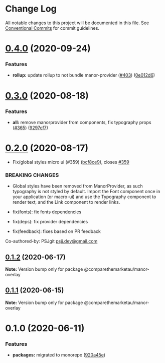 # Change Log

All notable changes to this project will be documented in this file.
See [Conventional Commits](https://conventionalcommits.org) for commit guidelines.

# [0.4.0](https://github.com/comparethemarketau/manor-react/compare/@comparethemarketau/manor-overlay@0.3.0...@comparethemarketau/manor-overlay@0.4.0) (2020-09-24)


### Features

* **rollup:** update rollup to not bundle manor-provider ([#403](https://github.com/comparethemarketau/manor-react/issues/403)) ([0e012d6](https://github.com/comparethemarketau/manor-react/commit/0e012d6fbadcf0ec99857c22e148cacd6265b60a))





# [0.3.0](https://github.com/comparethemarketau/manor-react/compare/@comparethemarketau/manor-overlay@0.2.0...@comparethemarketau/manor-overlay@0.3.0) (2020-08-18)


### Features

* **all:** remove manorprovider from components, fix typography props ([#365](https://github.com/comparethemarketau/manor-react/issues/365)) ([9297cf7](https://github.com/comparethemarketau/manor-react/commit/9297cf72e8a7fe8762ec0dadf07d026aa88cbb44))





# [0.2.0](https://github.com/comparethemarketau/manor-react/compare/@comparethemarketau/manor-overlay@0.1.2...@comparethemarketau/manor-overlay@0.2.0) (2020-08-17)


* Fix/global styles micro ui (#359) ([bcf8ce9](https://github.com/comparethemarketau/manor-react/commit/bcf8ce92ba170a51113a4022728da22f47a6a768)), closes [#359](https://github.com/comparethemarketau/manor-react/issues/359)


### BREAKING CHANGES

* Global styles have been removed from ManorProvider, as such typography is not
styled by default. Import the Font component once in your application (or macro-ui) and use the
Typography component to render text, and the Link component to render links.

* fix(fonts): fix fonts dependencies

* fix(deps): fix provider dependencies

* fix(feedback): fixes based on PR feedback

Co-authored-by: PSJgit <psjj.dev@gmail.com>





## [0.1.2](https://github.com/comparethemarketau/manor-react/compare/@comparethemarketau/manor-overlay@0.1.1...@comparethemarketau/manor-overlay@0.1.2) (2020-06-17)

**Note:** Version bump only for package @comparethemarketau/manor-overlay





## [0.1.1](https://github.com/comparethemarketau/manor-react/compare/@comparethemarketau/manor-overlay@0.1.0...@comparethemarketau/manor-overlay@0.1.1) (2020-06-15)

**Note:** Version bump only for package @comparethemarketau/manor-overlay





# 0.1.0 (2020-06-11)


### Features

* **packages:** migrated to monorepo ([920a45e](https://github.com/comparethemarketau/manor-react/commit/920a45ec4b40a19de32f39f29693cbe1b1f314ae))
